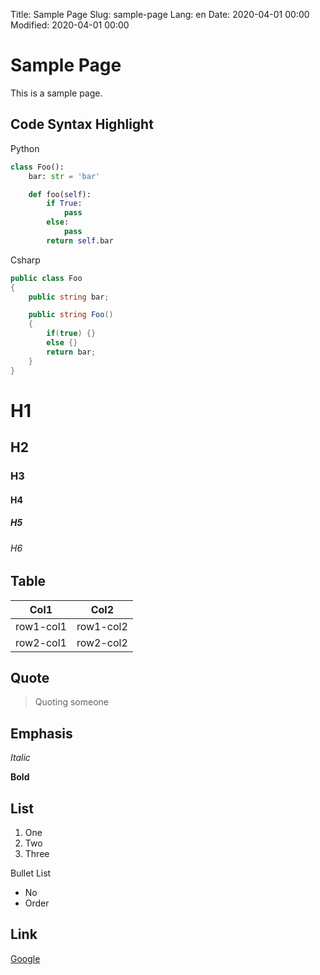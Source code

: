 Title: Sample Page
Slug: sample-page
Lang: en
Date: 2020-04-01 00:00
Modified: 2020-04-01 00:00

# Sample Page

This is a sample page.


## Code Syntax Highlight

Python
```python
class Foo():
    bar: str = 'bar'

    def foo(self):
        if True:
            pass
        else:
            pass
        return self.bar
```

Csharp
```csharp
public class Foo
{
    public string bar;

    public string Foo()
    {
        if(true) {}
        else {}
        return bar;
    }
}
```

# H1
## H2
### H3
#### H4
##### H5
###### H6

## Table

| Col1          | Col2          |
| ------------- |---------------|
| row1-col1     | row1-col2     |
| row2-col1     | row2-col2     |

## Quote

> Quoting someone

## Emphasis

_Italic_

**Bold**

## List

1. One
2. Two
3. Three

Bullet List

* No
* Order

## Link

[Google](https://www.google.com)
